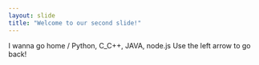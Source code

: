 ```yaml
---
layout: slide
title: "Welcome to our second slide!"
---
```

I wanna go home / Python, C_C++, JAVA, node.js
Use the left arrow to go back!
